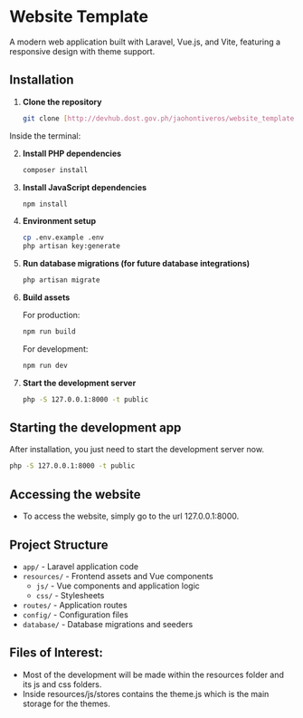 # Website Template

A modern web application built with Laravel, Vue.js, and Vite, featuring a responsive design with theme support.

## Installation

1. **Clone the repository**
   ```bash
   git clone [http://devhub.dost.gov.ph/jaohontiveros/website_template.git]
   ```

 Inside the terminal:

2. **Install PHP dependencies**
   ```bash
   composer install
   ```
3. **Install JavaScript dependencies**
   ```bash
   npm install
   ```
4. **Environment setup**
   ```bash
   cp .env.example .env
   php artisan key:generate
   ```

5. **Run database migrations (for future database integrations)**
   ```bash
   php artisan migrate
   ```
6. **Build assets**

   For production:
   ```bash
   npm run build
   ```
   For development:
      ```bash
      npm run dev
      ```

7. **Start the development server**
   ```bash
   php -S 127.0.0.1:8000 -t public
   ```

## Starting the development app
After installation, you just need to start the development server now.
   ```bash
   php -S 127.0.0.1:8000 -t public
   ```

## Accessing the website
- To access the website, simply go to the url 127.0.0.1:8000.

## Project Structure

- `app/` - Laravel application code
- `resources/` - Frontend assets and Vue components
  - `js/` - Vue components and application logic
  - `css/` - Stylesheets
- `routes/` - Application routes
- `config/` - Configuration files
- `database/` - Database migrations and seeders

## Files of Interest:
 - Most of the development will be made within the resources folder and its js and css folders.
 - Inside resources/js/stores contains the theme.js which is the main storage for the themes.

